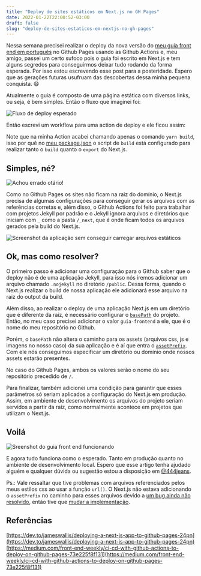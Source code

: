 ```yaml
---
title: "Deploy de sites estáticos em Next.js no GH Pages"
date: 2022-01-22T22:00:52-03:00
draft: false
slug: "deploy-de-sites-estaticos-em-nextjs-no-gh-pages"
---
```


Nessa semana precisei realizar o deploy da nova versão do [meu guia front end em português](https://jlcarvalho.github.io/guia-frontend/) no Github Pages usando as Github Actions e, meu amigo, passei um certo sufoco pois o guia foi escrito em Next.js e tem alguns segredos para conseguirmos deixar tudo rodando da forma esperada. Por isso estou escrevendo esse post para a posteridade. Espero que as gerações futuras usufruam das descobertas dessa minha pequena conquista. 😄

Atualmente o guia é composto de uma página estática com diversos links, ou seja, é bem simples. Então o fluxo que imaginei foi:

![Fluxo de deploy esperado](https://user-images.githubusercontent.com/1238663/150659544-61884b7f-adf5-48fc-8c44-a35614e642c6.png)

Então escrevi um workflow para uma action de deploy e ele ficou assim:

<script src="https://gist.github.com/jlcarvalho/407edac3428ecc53747304cad93b791b.js?file=deploy.yml"></script>

Note que na minha Action acabei chamando apenas o comando `yarn build`, isso por quê no [meu package.json](https://github.com/jlcarvalho/guia-frontend/blob/master/package.json) o script de `build` está configurado para realizar tanto o `build` quanto o `export` do Next.js.

## Simples, né?

![Achou errado otário!](https://user-images.githubusercontent.com/1238663/150659537-fd6062dd-2c6a-4cb9-97ab-f12690edc673.gif)

Como no Github Pages os sites não ficam na raiz do domínio, o Next.js precisa de algumas configurações para conseguir gerar os arquivos com as referências corretas e, além disso, o Github Actions foi feito para trabalhar com projetos Jekyll por padrão e o Jekyll ignora arquivos e diretórios que iniciam com `_` como a pasta `/_next`, que é onde ficam todos os arquivos gerados pela build do Next.js.

![Screenshot da aplicação sem conseguir carregar arquivos estáticos](https://user-images.githubusercontent.com/1238663/150659547-9d1a502c-dbfb-451b-bbfb-980c7e4f2203.png)

## Ok, mas como resolver?

O primeiro passo é adicionar uma configuração para o Github saber que o deploy não é de uma aplicação Jekyll, para isso nós iremos adicionar um arquivo chamado `.nojekyll` no diretório `/public`. Dessa forma, quando o Next.js realizar o build de nossa aplicação ele adicionará esse arquivo na raiz do output da build.

Além disso, ao realizar o deploy de uma aplicação Next.js em um diretório que é diferente da raiz, é necessário configurar o [`basePath`](https://nextjs.org/docs/api-reference/next.config.js/basepath) do projeto. Então, no meu caso precisei adicionar o valor `guia-frontend` a ele, que é o nome do meu repositório no Github.

Porém, o `basePath` não altera o caminho para os assets (arquivos css, js e imagens no nosso caso) da sua aplicação e é aí que entra o [`assetPrefix`](https://nextjs.org/docs/api-reference/next.config.js/cdn-support-with-asset-prefix). Com ele nós conseguimos especificar um diretório ou domínio onde nossos assets estarão presentes. 

No caso do Github Pages, ambos os valores serão o nome do seu repositório precedido de `/`.

<script src="https://gist.github.com/jlcarvalho/407edac3428ecc53747304cad93b791b.js?file=next.config.js"></script>

Para finalizar, também adicionei uma condição para garantir que esses parâmetros só seriam aplicados a configuração do Next.js em produção. Assim, em ambiente de desenvolvimento os arquivos do projeto seriam servidos a partir da raiz, como normalmente acontece em projetos que utilizam o Next.js.

## Voilá

![Sreenshot do guia front end funcionando](https://user-images.githubusercontent.com/1238663/150659561-c08d0e29-0012-4fe2-b334-700d2f915d20.png)

E agora tudo funciona como o esperado. Tanto em produção quanto no ambiente de desenvolvimento local. Espero que esse artigo tenha ajudado alguém e qualquer dúvida ou sugestão estou a disposição em [@444jeans](https://twitter.com/444jeans).

Ps.: Vale ressaltar que tive problemas com arquivos referenciados pelos meus estilos css ao usar a função `url()`. O Next.js não estava adicionando o `assetPrefix` no caminho para esses arquivos devido a [um bug ainda não resolvido](https://github.com/vercel/next.js/issues/24952), então tive que [mudar a implementação](https://github.com/jlcarvalho/guia-frontend/commit/b3b9245625eb9acf511a3c960ded0b17c12624f0).

## Referências

[https://dev.to/jameswallis/deploying-a-next-js-app-to-github-pages-24pn](https://dev.to/jameswallis/deploying-a-next-js-app-to-github-pages-24pn)
[https://medium.com/front-end-weekly/ci-cd-with-github-actions-to-deploy-on-github-pages-73e225f8f131](https://medium.com/front-end-weekly/ci-cd-with-github-actions-to-deploy-on-github-pages-73e225f8f131)

